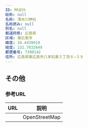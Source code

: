 ```yaml
---
ID: MtQth
総称: null
名称: 清水川神社
名称読み: null
別名: null
都道府県: 広島県
区域: 東広島市
緯度: 34.4439919
経度: 132.7032649
郵便番号: 7390142
住所: 広島県東広島市八本松東５丁目６−３９
---
```


## その他

### 参考URL

| URL | 説明          |
| --- | ------------- |
|     | OpenStreetMap |
